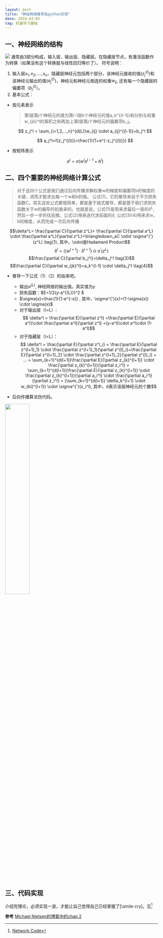 ```yaml
---
layout: post
title: "神经网络推导及python实现"
date: 2018-03-02   
tag: 机器学习基础
---
```


## 一、神经网络的结构
![](https://ws3.sinaimg.cn/large/0069RVTdly1fupatt9gwmj30q80irn05.jpg)
通常由3部分构成，输入层、输出层、隐藏层。在隐藏层节点，有激活函数作为转换（如果没有这个转换就与线性回归等价了）。
符号说明：
1. 输入层$x_1,x_2,...,x_n$，隐藏层神经元包括两个部分，该神经元接收的值($z_j^{(l)}$)和该神经元输出的值($a_j^{(l)}$)，神经元和神经元相连的权重$w_{ij}$, 还有每一个隐藏层的偏置项（$b_j^{(l)}$）。
2. 基本公式：
* 按元素表示
    > 第l层第j个神经元的值为第l-1层k个神经元的值a_k^{(l-1)}和分别与权重w_{jk}^l的乘积之和再加上第l层第j个神经元的偏置项b_j。

	$$ z_j^l = \sum_{i=1,2,...,n}^{d(L)}w_{ij} \cdot a_{ij}^{(l-1)}+b_j^l $$

	$$ a_j^l=f(z_j^{(l)})=\frac{1}{1+e^{-z_j^{(l)}}} $$

* 按矩阵表示

    $$a^l=\sigma(w^la^{l-1}+b^l)$$

## 二、四个重要的神经网络计算公式
> 对于这四个公式是我们通过后向传播求解权重w的梯度和偏置项b的梯度的关键，进而才能求出每一个w和b的值。
公式(1)，它的推导来自于平方损失函数C。其实这些公式都很简单，都是基于链式推导，都是基于我们求损失函数关于w的偏导的初衷来的。也就是说，公式(1)是用来求最后一层的$\delta^L$,然后一步一步的往前推。公式(2)用来迭代求前面的$\delta$, 公式(3)(4)用来求w，b的梯度，从而完成一次后向传播

$$\delta^L= \frac{\partial C}{\partial z^L}= \frac{\partial C}{\partial a^L} \cdot  \frac{\partial a^L}{\partial z^L}=\triangledown_aC \odot \sigma^{'}(z^L)  \tag{1}, 其中，\odot是Hadamard Product$$
$$\delta^l=((w^{l+1})\cdot \delta^{l+1})\odot \sigma^{'}(z^L) \tag{2}$$
$$\frac{\partial C}{\partial b_j^l}=\delta_j^l \tag{3}$$
$$\frac{\partial C}{\partial w_{jk}^l}=a_k^{l-1} \cdot \delta_j^l \tag{4}$$

- 推导一下公式（1）（2）的由来吧。
    - 输出$a^{(L)}$, 神经网络的输出值。真实值为y
    - 损失函数：$E=1/2(y-a^{(L)})^2 $
    - $\sigma(x)=\frac{1}{1-e^{-x}} , 其中，\sigma^{'}(x)=(1-\sigma(x)) \cdot \sigma(x)$
    - 对于输出层（l=L）: $$ \delta^l = \frac{\partial E}{\partial z^l}
    =\frac{\partial E}{\partial a^l}\cdot \frac{\partial a^l}{\partial z^l}
    =(y-a^l)\cdot a^l\cdot (1-a^l)$$
    - 对于隐藏层（l<L）：$$ \delta^l = \frac{\partial E}{\partial z^l_i}
    = \frac{\partial E}{\partial z^{l+1}_1} \cdot \frac{\partial z^{l+1}_1}{\partial z^{l}_i}+\frac{\partial E}{\partial z^{l+1}_2} \cdot \frac{\partial z^{l+1}_2}{\partial z^{l}_i} + ... 
    = \sum_{k=1}^{d(l+1)}\frac{\partial E}{\partial z_{k}^{l+1}} \cdot \frac{\partial z_{k}^{l+1}}{\partial z_i^l} 
    = \sum_{k=1}^{d(l+1)}\frac{\partial E}{\partial z_{k}^{l+1}} \cdot \frac{\partial z_{k}^{l+1}}{\partial a_i^l} \cdot \frac{\partial a_i^l}{\partial z_i^l} 
    = (\sum_{k=1}^{d(l+1)} \delta_k^{l+1} \cdot w_{ki}^{l+1}) \cdot \sigma^{'}(z_i^l), 其中，d表示该层神经元的个数$$

- 后向传播算法伪代码。
<img src="https://ws4.sinaimg.cn/large/0069RVTdly1fupi6yooa5j30xq0nagph.jpg" width="40%" height="40%" />

## 三、代码实现
介绍完理论，必须实现一波，才能让自己觉得自己已经掌握了[\smile cry]。见[^2]

**参考**
[Michael Nielsen的博客中的chap 2](http://neuralnetworksanddeeplearning.com/chap2.html)
[^2]: [Network Code](https://github.com/edvardHua/Articles)

    